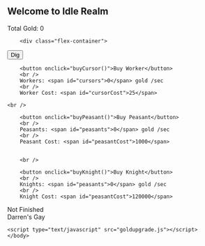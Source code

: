 ## Welcome to Idle Realm
Total Gold: <span id="cookies">0</span>
<html>
	<head>
		<link rel="stylesheet" type="text/css" href="interface.css" />
		<style>
.flex-container {
  display: flex;
  justify-content: center;
  background-color: DodgerBlue;
}

.flex-container > div {
  background-color: #f1f1f1;
  width: 160px;
  margin: 10px;
  text-align: center;
  line-height: 75px;
  font-size: 14px;
}
</style>
	</head>
	<body>
		
		<div class="flex-container">
  <div>

<button onclick="cookieClick(1)">Dig</button>
		<br />
		
		
		<button onclick="buyCursor()">Buy Worker</button>
		<br />
		Workers: <span id="cursors">0</span> gold /sec
		<br />
		Worker Cost: <span id="cursorCost">25</span>
		
	<br />
		
		<button onclick="buyPeasant()">Buy Peasant</button>
		<br />
		Peasants: <span id="peasants">0</span> gold /sec
		<br />
		Peasant Cost: <span id="peasantCost">1000</span>
		
		
		<br />
		
		<button onclick="buyKnight()">Buy Knight</button>
		<br />
		Knights: <span id="peasants">0</span> gold /sec
		<br />
		Knight Cost: <span id="peasantCost">120000</span>

</div>
  <div>Not Finished</div>
  <div>Darren's Gay</div>  
</div>
		
		
		
		
		
		
		
		
		

	
	
	
	
	
	<script type="text/javascript" src="goldupgrade.js"></script>
	</body>
</html>
